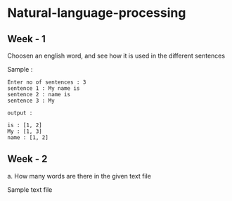 # Natural-language-processing

<h2>Week - 1</h2>
Choosen an english word, and see how it is used in the different sentences

Sample :
```notepad
Enter no of sentences : 3
sentence 1 : My name is
sentence 2 : name is
sentence 3 : My 

output : 

is : [1, 2]
My : [1, 3]
name : [1, 2]
```
<h2>Week - 2</h2>
a. How many words are there in the given text file

Sample text file
